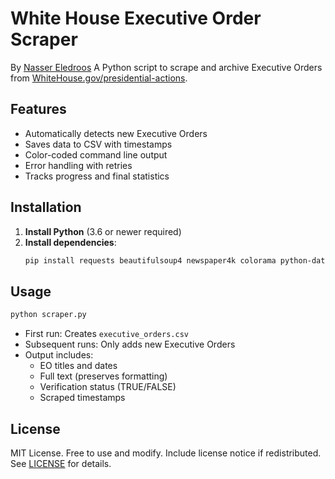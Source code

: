# White House Executive Order Scraper
By [Nasser Eledroos](https://nasser.wiki/)
A Python script to scrape and archive Executive Orders from [WhiteHouse.gov/presidential-actions](https://www.whitehouse.gov/presidential-actions/).

## Features
- Automatically detects new Executive Orders
- Saves data to CSV with timestamps
- Color-coded command line output
- Error handling with retries
- Tracks progress and final statistics

## Installation

1. **Install Python** (3.6 or newer required)
2. **Install dependencies**:
   ```bash
   pip install requests beautifulsoup4 newspaper4k colorama python-dateutil
   ```

## Usage

```bash
python scraper.py
```

- First run: Creates `executive_orders.csv`
- Subsequent runs: Only adds new Executive Orders
- Output includes:
  - EO titles and dates
  - Full text (preserves formatting)
  - Verification status (TRUE/FALSE)
  - Scraped timestamps

## License

MIT License. Free to use and modify. Include license notice if redistributed.  
See [LICENSE](LICENSE) for details.